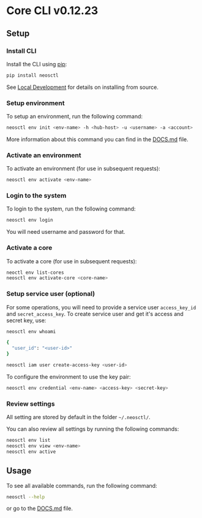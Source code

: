 # Core CLI v0.12.23

## Setup

### Install CLI

Install the CLI using [pip](https://pypi.org/project/neosctl/):

```bash
pip install neosctl
```

See [Local Development](https://github.com/NEOS-Critical/neos-platform-cli/tree/main/DEVELOP.md) for details on installing from source.

### Setup environment
To setup an environment, run the following command:

```bash
neosctl env init <env-name> -h <hub-host> -u <username> -a <account>
```
More information about this command you can find in the [DOCS.md](https://github.com/NEOS-Critical/neos-platform-cli/tree/main/DOCS.md) file.

### Activate an environment
To activate an environment (for use in subsequent requests):

```bash
neosctl env activate <env-name>
```

### Login to the system

To login to the system, run the following command:

```bash
neosctl env login
```

You will need username and password for that.

### Activate a core
To activate a core (for use in subsequent requests):

```bash
neoctl env list-cores
neosctl env activate-core <core-name>
```

### Setup service user (optional)

For some operations, you will need to provide a service user `access_key_id`
and `secret_access_key`. To create service user and get it's access and secret
key, use:

```bash
neosctl env whoami

{
  "user_id": "<user-id>"
}
```

```bash
neosctl iam user create-access-key <user-id>
```

To configure the environment to use the key pair:

```bash
neosctl env credential <env-name> <access-key> <secret-key>
```

### Review settings

All setting are stored by default in the folder `~/.neosctl/`.

You can also review all settings by running the following commands:

```bash
neosctl env list
neosctl env view <env-name>
neosctl env active
```

## Usage

To see all available commands, run the following command:

```bash
neosctl --help
```

or go to the [DOCS.md](https://github.com/NEOS-Critical/neos-platform-cli/tree/main/DOCS.md) file.
